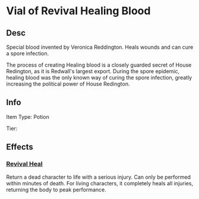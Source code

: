 # Vial of Revival Healing Blood

## Desc

Special blood invented by Veronica Reddington. Heals wounds and can cure a spore infection.

The process of creating Healing blood is a closely guarded secret of House Redington, as it is Redwall's largest export. During the spore epidemic, healing blood was the only known way of curing the spore infection, greatly increasing the political power of House Redington.

## Info

Item Type: Potion

Tier:

## Effects

### [Revival Heal](https://cogentroleplaycommunity.github.io/FogentRoleplay/#revival-heal)

Return a dead character to life with a serious injury. Can only be performed within minutes of death. For living characters, it completely heals all injuries, returning the body to peak performance.
